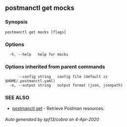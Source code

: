 ## postmanctl get mocks



### Synopsis



```
postmanctl get mocks [flags]
```

### Options

```
  -h, --help   help for mocks
```

### Options inherited from parent commands

```
      --config string   config file (default is $HOME/.postmanctl.yaml)
  -o, --output string   output format (json, jsonpath)
```

### SEE ALSO

* [postmanctl get](postmanctl_get.md)	 - Retrieve Postman resources.

###### Auto generated by spf13/cobra on 4-Apr-2020
